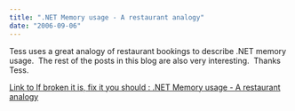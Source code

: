 ```yaml
---
title: ".NET Memory usage - A restaurant analogy"
date: "2006-09-06"
---
```


Tess uses a great analogy of restaurant bookings to describe .NET memory usage.  The rest of the posts in this blog are also very interesting.  Thanks Tess.

[Link to If broken it is, fix it you should : .NET Memory usage - A restaurant analogy](http://blogs.msdn.com/tess/archive/2006/09/06/742568.aspx)

